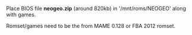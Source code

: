 Place BIOS file **neogeo.zip** (around 820kb) in '/mnt/roms/NEOGEO' along with games.

Romset/games need to be the from MAME 0.128 or FBA 2012 romset.